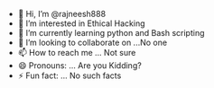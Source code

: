 - 👋 Hi, I’m @rajneesh888
- 👀 I’m interested in Ethical Hacking
- 🌱 I’m currently learning python and Bash scripting
- 💞️ I’m looking to collaborate on ...No one
- 📫 How to reach me ... Not sure
- 😄 Pronouns: ... Are you Kidding?
- ⚡ Fun fact: ... No such facts

<!---
rajneesh888/rajneesh888 is a ✨ special ✨ repository because its `README.md` (this file) appears on your GitHub profile.
You can click the Preview link to take a look at your changes.
--->
